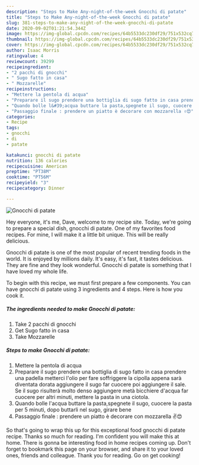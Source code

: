```yaml
---
description: "Steps to Make Any-night-of-the-week Gnocchi di patate"
title: "Steps to Make Any-night-of-the-week Gnocchi di patate"
slug: 381-steps-to-make-any-night-of-the-week-gnocchi-di-patate
date: 2020-09-02T01:21:54.344Z
image: https://img-global.cpcdn.com/recipes/64b5533dc230df29/751x532cq70/gnocchi-di-patate-recipe-main-photo.jpg
thumbnail: https://img-global.cpcdn.com/recipes/64b5533dc230df29/751x532cq70/gnocchi-di-patate-recipe-main-photo.jpg
cover: https://img-global.cpcdn.com/recipes/64b5533dc230df29/751x532cq70/gnocchi-di-patate-recipe-main-photo.jpg
author: Isaac Morris
ratingvalue: 4
reviewcount: 39299
recipeingredient:
- "2 pacchi di gnocchi"
- " Sugo fatto in casa"
- " Mozzarelle"
recipeinstructions:
- "Mettere la pentola di acqua"
- "Preparare il sugo prendere una bottiglia di sugo fatto in casa prendere una padella metterci l&#39;olio per fare soffriggere la cipolla appena sarà diventata dorata aggiungere il sugo far cuocere poi aggiungere il sale. Se il sugo risulterà molto denso aggiungere metà bicchiere d&#39;acqua far cuocere per altri minuti, mettere la pasta in una ciotola."
- "Quando bolle l&#39;acqua buttare la pasta,spegnete il sugo, cuocere la pasta per 5 minuti, dopo buttarli nel sugo, girare bene"
- "Passaggio finale : prendere un piatto è decorare con mozzarella ✌️😍"
categories:
- Recipe
tags:
- gnocchi
- di
- patate

katakunci: gnocchi di patate 
nutrition: 136 calories
recipecuisine: American
preptime: "PT38M"
cooktime: "PT56M"
recipeyield: "3"
recipecategory: Dinner

---
```



![Gnocchi di patate](https://img-global.cpcdn.com/recipes/64b5533dc230df29/751x532cq70/gnocchi-di-patate-recipe-main-photo.jpg)

Hey everyone, it's me, Dave, welcome to my recipe site. Today, we're going to prepare a special dish, gnocchi di patate. One of my favorites food recipes. For mine, I will make it a little bit unique. This will be really delicious.

Gnocchi di patate is one of the most popular of recent trending foods in the world. It is enjoyed by millions daily. It's easy, it's fast, it tastes delicious. They are fine and they look wonderful. Gnocchi di patate is something that I have loved my whole life.




To begin with this recipe, we must first prepare a few components. You can have gnocchi di patate using 3 ingredients and 4 steps. Here is how you cook it.

<!--inarticleads1-->

##### The ingredients needed to make Gnocchi di patate:

1. Take 2 pacchi di gnocchi
1. Get  Sugo fatto in casa
1. Take  Mozzarelle




<!--inarticleads2-->

##### Steps to make Gnocchi di patate:

1. Mettere la pentola di acqua
1. Preparare il sugo prendere una bottiglia di sugo fatto in casa prendere una padella metterci l&#39;olio per fare soffriggere la cipolla appena sarà diventata dorata aggiungere il sugo far cuocere poi aggiungere il sale. Se il sugo risulterà molto denso aggiungere metà bicchiere d&#39;acqua far cuocere per altri minuti, mettere la pasta in una ciotola.
1. Quando bolle l&#39;acqua buttare la pasta,spegnete il sugo, cuocere la pasta per 5 minuti, dopo buttarli nel sugo, girare bene
1. Passaggio finale : prendere un piatto è decorare con mozzarella ✌️😍




So that's going to wrap this up for this exceptional food gnocchi di patate recipe. Thanks so much for reading. I'm confident you will make this at home. There is gonna be interesting food in home recipes coming up. Don't forget to bookmark this page on your browser, and share it to your loved ones, friends and colleague. Thank you for reading. Go on get cooking!
